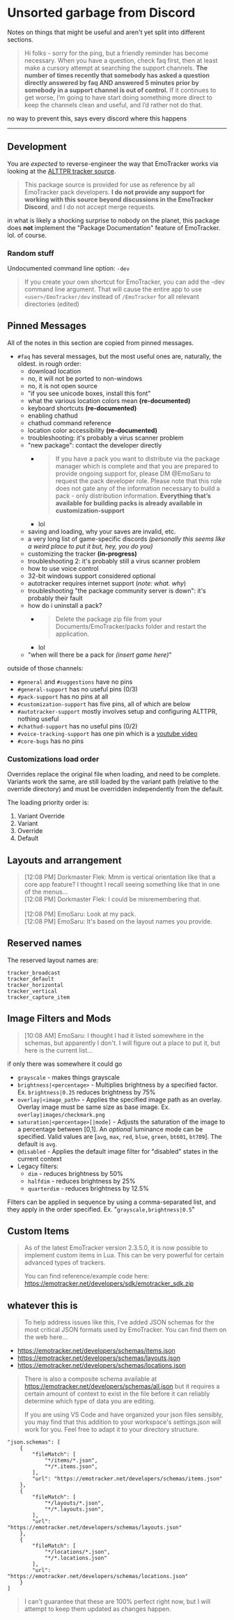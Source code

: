 # Unsorted garbage from Discord

Notes on things that might be useful and aren't yet split into different sections.

<blockquote class="quotable">Hi folks - sorry for the ping, but a friendly reminder has become necessary. When you have a question, check faq first, then at least make a cursory attempt at searching the support channels. <strong>The number of times recently that somebody has asked a question directly answered by faq AND answered 5 minutes prior by somebody in a support channel is out of control.</strong>  If it continues to get worse, I’m going to have start doing something more direct to keep the channels clean and useful, and I’d rather not do that.</blockquote>

no way to prevent this, says every discord where this happens

----

## Development

You are *expected* to reverse-engineer the way that EmoTracker works via looking at the [ALTTPR tracker source](https://github.com/emosaru/alttpr_emotracker_emosaru).

<blockquote class="quotable">This package source is provided for use as reference by all EmoTracker pack developers. <strong>I do not provide any support for working with this source beyond discussions in the EmoTracker Discord</strong>, and I do not accept merge requests.</blockquote>

in what is likely a shocking surprise to nobody on the planet, this package does **not** implement the "Package Documentation" feature of EmoTracker. lol. of course.


### Random stuff

Undocumented command line option: `-dev`
<blockquote class="quotable">
If you create your own shortcut for EmoTracker, you can add the -dev command line argument. That will cause the entire app to use <code>&lt;user&gt;/EmoTracker/dev</code> instead of <code>/EmoTracker</code> for all relevant directories (edited)
</blockquote>


## Pinned Messages

All of the notes in this section are copied from pinned messages.


* `#faq` has several messages, but the most useful ones are, naturally, the oldest. in rough order:
	* download location
	* no, it will not be ported to non-windows
	* no, it is not open source
	* "if you see unicode boxes, install this font"
	* what the various location colors mean **(re-documented)**
	* keyboard shortcuts **(re-documented)**
	* enabling chathud
	* chathud command reference
	* location color accessibility **(re-documented)**
	* troubleshooting: it's probably a virus scanner problem
	* "new package": contact the developer directly
		* <blockquote class="quotable">If you have a pack you want to distribute via the package manager which is complete and that you are prepared to provide ongoing support for, please DM @EmoSaru to request the pack developer role. Please note that this role does not gate any of the information necessary to build a pack - only distribution information. <strong>Everything that’s available for building packs is already available in customization-support</strong></blockquote>
		* lol
	* saving and loading, why your saves are invalid, etc.
	* a very long list of game-specific discords *(personally this seems like a weird place to put it but, hey, you do you)*
	* customizing the tracker **(in-progress)**
	* troubleshooting 2: it's probably still a virus scanner problem
	* how to use voice control
	* 32-bit windows support considered optional
	* autotracker requires internet support (*note: what. why*)
	* troubleshooting "the package community server is down": it's probably their fault
	* how do i uninstall a pack?
		* <blockquote class="quotable">Delete the package zip file from your Documents/EmoTracker/packs folder and restart the application.</blockquote>
		* lol
	* "when will there be a pack for *(insert game here)*"

outside of those channels:

* `#general` and `#suggestions` have no pins
* `#general-support` has no useful pins (0/3)
* `#pack-support` has no pins at all
* `#customization-support` has five pins, all of which are below
* `#autotracker-support` mostly involves setup and configuring ALTTPR, nothing useful
* `#chathud-support` has no useful pins (0/2)
* `#voice-tracking-support` has one pin which is a [youtube video](https://www.youtube.com/watch?v=ECZ9AYHSVGg)
* `#core-bugs` has no pins

### Customizations load order

Overrides replace the original file when loading, and need to be complete. Variants work the same, are still loaded by the variant path (relative to the override directory) and must be overridden independently from the default.

The loading priority order is:
1. Variant Override
2. Variant
3. Override
4. Default


## Layouts and arrangement


<blockquote class="quotable">[12:08 PM] Dorkmaster Flek: Mmm is vertical orientation like that a core app feature?  I thought I recall seeing something like that in one of the menus...
<br>[12:08 PM] Dorkmaster Flek: I could be misremembering that.
<br>
<br>[12:08 PM] EmoSaru: Look at my pack.
<br>[12:08 PM] EmoSaru: It's based on the layout names you provide.</blockquote>


## Reserved names

The reserved layout names are:

	tracker_broadcast
	tracker_default
	tracker_horizontal
	tracker_vertical
	tracker_capture_item


## Image Filters and Mods

<blockquote class="quotable">
[10:08 AM] EmoSaru: I thought I had it listed somewhere in the schemas, but apparently I don't. I will figure out a place to put it, but here is the current list... 
</blockquote>

if only there was somewhere it could go


* `grayscale` - makes things grayscale
* `brightness|<percentage>` - Multiplies brightness by a specified factor. Ex. `brightness|0.25` reduces brightness by 75%
* `overlay|<image_path>` - Applies the specified image path as an overlay. Overlay image must be same size as base image. Ex. `overlay|images/checkmark.png`
* `saturation|<percentage>[|mode]` - Adjusts the saturation of the image to a percentage between [0,1]. An *optional* luminance mode can be specified. Valid values are [`avg`, `max`, `red`, `blue`, `green`, `bt601`, `bt709`]. The default is `avg`.
* `@disabled` - Applies the default image filter for "disabled" states in the current context
* Legacy filters:
	* `dim` - reduces brightness by 50%
	* `halfdim` - reduces brightness by 25%
	* `quarterdim` - reduces brightness by 12.5%


Filters can be applied in sequence by using a comma-separated list, and they apply in the order specified. Ex. "`grayscale,brightness|0.5`"


## Custom Items

> As of the latest EmoTracker version 2.3.5.0, it is now possible to implement custom items in Lua. This can be very powerful for certain advanced types of trackers.
> 
> You can find reference/example code here: 
> https://emotracker.net/developers/sdk/emotracker_sdk.zip



## whatever this is

> To help address issues like this, I've added JSON schemas for the most critical JSON formats used by EmoTracker. You can find them on the web here...

* https://emotracker.net/developers/schemas/items.json
* https://emotracker.net/developers/schemas/layouts.json
* https://emotracker.net/developers/schemas/locations.json

> There is also a composite schema available at https://emotracker.net/developers/schemas/all.json but it requires a certain amount of context to exist in the file before it can reliably determine which type of data you are editing.
> 
> If you are using VS Code and have organized your json files sensibly, you may find that this addition to your workspace's settings.json will work for you. Feel free to adapt it to your directory structure.

    "json.schemas": [
        {
            "fileMatch": [
                "*/items/*.json",
                "*/*.items.json",
            ],
            "url": "https://emotracker.net/developers/schemas/items.json"
        },
        {
            "fileMatch": [
                "*/layouts/*.json",
                "*/*.layouts.json",
            ],
            "url": "https://emotracker.net/developers/schemas/layouts.json"
        },
        {
            "fileMatch": [
                "*/locations/*.json",
                "*/*.locations.json"
            ],
            "url": "https://emotracker.net/developers/schemas/locations.json"
        }                                   
    ]

> I can't guarantee that these are 100% perfect right now, but I will attempt to keep them updated as changes happen.